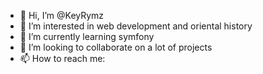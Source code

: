 - 👋 Hi, I’m @KeyRymz
- 👀 I’m interested in web development and oriental history
- 🌱 I’m currently learning symfony
- 💞️ I’m looking to collaborate on a lot of projects
- 📫 How to reach me: 

<!---
KeyRymz/KeyRymz is a ✨ special ✨ repository because its `README.md` (this file) appears on your GitHub profile.
You can click the Preview link to take a look at your changes.
--->
